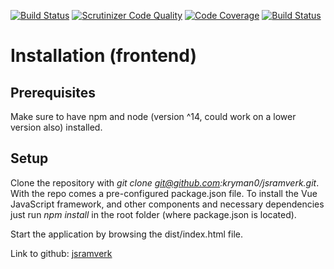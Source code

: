 [![Build Status](https://travis-ci.org/kryman0/jsramverk.svg?branch=master)](https://travis-ci.org/kryman0/jsramverk)
[![Scrutinizer Code Quality](https://scrutinizer-ci.com/g/kryman0/jsramverk/badges/quality-score.png?b=master)](https://scrutinizer-ci.com/g/kryman0/jsramverk/?branch=master)
[![Code Coverage](https://scrutinizer-ci.com/g/kryman0/jsramverk/badges/coverage.png?b=master)](https://scrutinizer-ci.com/g/kryman0/jsramverk/?branch=master)
[![Build Status](https://scrutinizer-ci.com/g/kryman0/jsramverk/badges/build.png?b=master)](https://scrutinizer-ci.com/g/kryman0/jsramverk/build-status/master)

# Installation (frontend)

## Prerequisites

Make sure to have npm and node (version ^14, could work on a lower version also) installed.

## Setup

Clone the repository with *git clone git@github.com:kryman0/jsramverk.git*. With the repo comes a pre-configured package.json file. To install the Vue JavaScript framework, and other components and necessary dependencies just run *npm install* in the root folder (where package.json is located).

Start the application by browsing the dist/index.html file.

Link to github: [jsramverk](https://github.com/kryman0/jsramverk)
